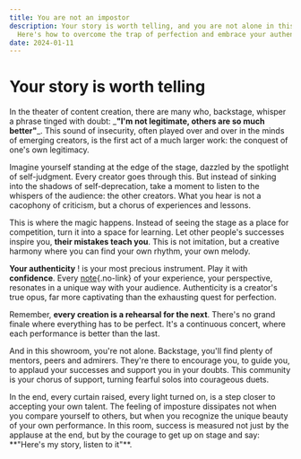 ```yaml
---
title: You are not an impostor
description: Your story is worth telling, and you are not alone in this journey.
  Here's how to overcome the trap of perfection and embrace your authenticity.
date: 2024-01-11
---
```


# Your story is worth telling

In the theater of content creation, there are many who, backstage, whisper a phrase tinged with doubt: &#x5F;**"I'm not legitimate, others are so much better"**_. This sound of insecurity, often played over and over in the minds of emerging creators, is the first act of a much larger work: the conquest of one's own legitimacy.

Imagine yourself standing at the edge of the stage, dazzled by the spotlight of self-judgment. Every creator goes through this. But instead of sinking into the shadows of self-deprecation, take a moment to listen to the whispers of the audience: the other creators. What you hear is not a cacophony of criticism, but a chorus of experiences and lessons.

This is where the magic happens. Instead of seeing the stage as a place for competition, turn it into a space for learning. Let other people's successes inspire you, **their mistakes teach you**. This is not imitation, but a creative harmony where you can find your own rhythm, your own melody.

**Your authenticity** ! is your most precious instrument. Play it with **confidence**. Every [note](/notes){.no-link} of your experience, your perspective, resonates in a unique way with your audience. Authenticity is a creator's true opus, far more captivating than the exhausting quest for perfection.

Remember, **every creation is a rehearsal for the next**. There's no grand finale where everything has to be perfect. It's a continuous concert, where each performance is better than the last.

And in this showroom, you're not alone. Backstage, you'll find plenty of mentors, peers and admirers. They're there to encourage you, to guide you, to applaud your successes and support you in your doubts. This community is your chorus of support, turning fearful solos into courageous duets.

In the end, every curtain raised, every light turned on, is a step closer to accepting your own talent. The feeling of imposture dissipates not when you compare yourself to others, but when you recognize the unique beauty of your own performance. In this room, success is measured not just by the applause at the end, but by the courage to get up on stage and say: &#x2A;*"Here's my story, listen to it"**.

